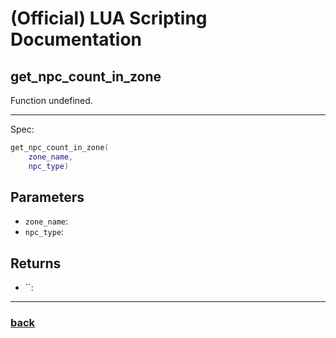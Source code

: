
# (Official) LUA Scripting Documentation

## get_npc_count_in_zone

Function undefined.

___

Spec:

```lua
get_npc_count_in_zone(
	zone_name,
	npc_type)
```

## Parameters

- `zone_name`: 
- `npc_type`: 

## Returns

- ``: 

___

### [back](../other)
